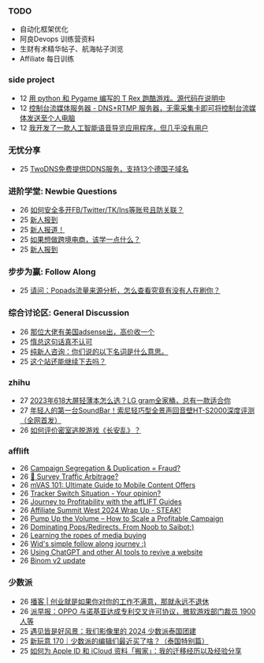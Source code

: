 ### TODO
-  自动化框架优化
-  阿良Devops 训练营资料
-  生财有术精华帖子、航海帖子浏览
-  Affiliate 每日训练

### side project
<!-- sideproject:START -->
-  12 [用 python 和 Pygame 编写的 T Rex 跑酷游戏。源代码在说明中](https://www.youtube.com/watch?v=pZySIXSelCA)
-  12 [控制台流媒体服务器 - DNS+RTMP 服务器，无需采集卡即可将控制台流媒体发送至个人电脑](https://github.com/Aioros/console-streaming-server)
-  12 [我开发了一款人工智能语音导览应用程序，但几乎没有用户](https://www.reddit.com/r/SideProject/comments/18gpp0e/ive_built_an_ai_audio_tour_app_but_have_almost_no/)<!-- sideproject:END -->


### 无忧分享
<!-- ruyo:START -->
-  25 [TwoDNS免费提供DDNS服务，支持13个德国子域名](https://51.ruyo.net/18595.html)<!-- ruyo:END -->

### 进阶学堂: Newbie Questions
<!-- advertcn1:START -->
-  26 [如何安全多开FB/Twitter/TK/Ins等账号且防关联？](https://www.advertcn.com/thread-113830-1-1.html)
-  25 [新人报到](https://www.advertcn.com/thread-113823-1-1.html)
-  25 [新人报道！](https://www.advertcn.com/thread-113821-1-1.html)
-  25 [如果想做跨境电商，该学一点什么？](https://www.advertcn.com/thread-113820-1-1.html)
-  25 [新人报到](https://www.advertcn.com/thread-113816-1-1.html)<!-- advertcn1:END -->

### 步步为赢: Follow Along
<!-- advertcn2:START -->
-  25 [请问：Popads流量来源分析，怎么查看究竟有没有人在刷你？](https://www.advertcn.com/thread-113807-1-1.html)<!-- advertcn2:END -->

### 综合讨论区: General Discussion
<!-- advertcn3:START -->
-  26 [那位大佬有美国adsense出，高价收一个](https://www.advertcn.com/thread-113828-1-1.html)
-  25 [惰总这句话真不认可](https://www.advertcn.com/thread-113822-1-1.html)
-  25 [纯新人咨询：你们说的以下名词是什么意思。](https://www.advertcn.com/thread-113819-1-1.html)
-  25 [这个站还能继续下去吗？](https://www.advertcn.com/thread-113818-1-1.html)<!-- advertcn3:END -->


### zhihu
<!-- zhihu:START -->
-  27 [2023年618大屏轻薄本怎么选？LG gram全家桶，总有一款适合你](http://zhuanlan.zhihu.com/p/632641888?utm_campaign=rss&utm_medium=rss&utm_source=rss&utm_content=title)
-  27 [年轻人的第一台SoundBar！索尼轻巧型全景声回音壁HT-S2000深度评测（全网首发）](http://zhuanlan.zhihu.com/p/630990296?utm_campaign=rss&utm_medium=rss&utm_source=rss&utm_content=title)
-  26 [如何评价密室逃脱游戏《长安乱》？](http://www.zhihu.com/question/563950552/answer/3045961312?utm_campaign=rss&utm_medium=rss&utm_source=rss&utm_content=title)<!-- zhihu:END -->

### afflift
<!-- afflift:START -->
-  26 [Campaign Segregation &amp; Duplication = Fraud?](https://afflift.com/f/threads/campaign-segregation-duplication-fraud.12519/)
-  26 [🚦 Survey Traffic Arbitrage?](https://afflift.com/f/threads/%F0%9F%9A%A6-survey-traffic-arbitrage.12508/)
-  26 [mVAS 101: Ultimate Guide to Mobile Content Offers](https://afflift.com/f/threads/mvas-101-ultimate-guide-to-mobile-content-offers.11905/)
-  26 [Tracker Switch Situation - Your opinion?](https://afflift.com/f/threads/tracker-switch-situation-your-opinion.12531/)
-  26 [Journey to Profitability with the affLIFT Guides](https://afflift.com/f/threads/journey-to-profitability-with-the-afflift-guides.10148/)
-  26 [Affiliate Summit West 2024 Wrap Up - STEAK!](https://afflift.com/f/threads/affiliate-summit-west-2024-wrap-up-steak.12521/)
-  26 [Pump Up the Volume – How to Scale a Profitable Campaign](https://afflift.com/f/threads/pump-up-the-volume-%E2%80%93-how-to-scale-a-profitable-campaign.4239/)
-  26 [Dominating Pops/Redirects. From Noob to Saibot;&rpar;](https://afflift.com/f/threads/dominating-pops-redirects-from-noob-to-saibot.12496/)
-  26 [Learning the ropes of media buying](https://afflift.com/f/threads/learning-the-ropes-of-media-buying.12455/)
-  26 [Wid&#39;s simple follow along journey :&rpar;](https://afflift.com/f/threads/wids-simple-follow-along-journey.12506/)
-  26 [Using ChatGPT and other AI tools to revive a website](https://afflift.com/f/threads/using-chatgpt-and-other-ai-tools-to-revive-a-website.12532/)
-  26 [Binom v2 update](https://afflift.com/f/threads/binom-v2-update.11909/)<!-- afflift:END -->

### 少数派
<!-- sspai:START -->
-  26 [播客 | 创业就是如果你对你的工作不满意，那就永远不退休](https://sspai.com/post/86101)
-  26 [派早报：OPPO 与诺基亚达成专利交叉许可协议，微软游戏部门裁员 1900 人等](https://sspai.com/post/86095)
-  25 [遇见皆是好风景：我们影像里的 2024 少数派泰国团建](https://sspai.com/post/86088)
-  25 [新玩意 170｜少数派的编辑们最近买了啥？（泰国特别篇）](https://sspai.com/post/86083)
-  25 [如何为 Apple ID 和 iCloud 资料「搬家」：我的迁移经历以及经验分享](https://sspai.com/post/85912)<!-- sspai:END -->
